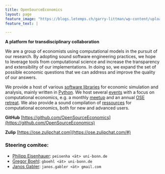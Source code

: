 ```yaml
---
title: OpenSourceEconomics
layout: page
feature_image: "https://blogs.letemps.ch/garry-littman/wp-content/uploads/sites/216/2020/04/pand-matrix-750x410.jpg"
feature_text: |

---
```


**A platform for transdisciplinary collaboration**

We are a group of economists using computational models in the pursuit of our research. By adopting sound software engineering practices, we hope to leverage tools from computational science and increase the transparency and extensibility of our implementations. In doing so, we expand the set of possible economic questions that we can address and improve the quality of our answers.

We provide a host of various [software libraries](https://opensourceeconomics.github.io/software/) for economic simulation and analysis, mainly written in [Python](https://www.python.org/). We host several [events](https://opensourceeconomics.github.io/events/) with a focus on computational economics, e.g. a monthly [meetup](https://github.com/OpenSourceEconomics/ose-meetup) and an annual [OSE retreat](https://github.com/OpenSourceEconomics/ose-retreat). We also provide a sound compilation of [ressources](https://opensourceeconomics.github.io/resources/) for computational economics, both for new and advanced users.



**GitHub** [https://github.com/OpenSourceEconomics](https://github.com/OpenSourceEconomics)

**Zulip** [https://ose.zulipchat.com](https://ose.zulipchat.com/#)

### Steering comitee:
* [Philipp Eisenhauer](https://peisenha.github.io): `peisenha <ät> uni-bonn.de`
* [Gregor Boehl](https://gregorboehl.com): `gboehl <ät> uni-bonn.de`
* [Janos Gabler](https://github.com/janosg): `janos.gabler <ät> gmail.com`
